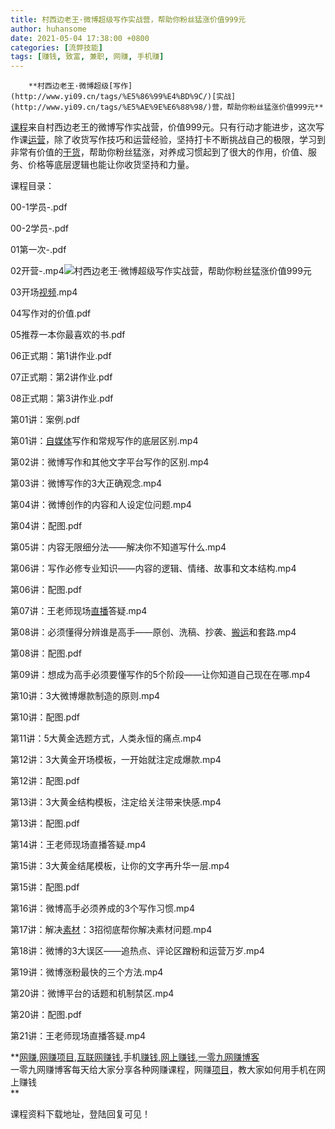 ```yaml
---
title: 村西边老王·微博超级写作实战营，帮助你粉丝猛涨价值999元
author: huhansome
date: 2021-05-04 17:38:00 +0800
categories: [流弊技能]
tags: [赚钱, 致富, 兼职, 网赚, 手机赚]
---
```



        **村西边老王·微博超级[写作](http://www.yi09.cn/tags/%E5%86%99%E4%BD%9C/)[实战](http://www.yi09.cn/tags/%E5%AE%9E%E6%88%98/)营，帮助你粉丝猛涨价值999元**

[课程](http://www.yi09.cn/tags/%E8%AF%BE%E7%A8%8B/)来自村西边老王的微博写作实战营，价值999元。只有行动才能进步，这次写作课[运营](http://www.yi09.cn/tags/%E8%BF%90%E8%90%A5/)，除了收货写作技巧和运营经验，坚持打卡不断挑战自己的极限，学习到非常有价值的[干货](http://www.yi09.cn/tags/ganhuo/)，帮助你粉丝猛涨，对养成习惯起到了很大的作用，价值、服务、价格等底层逻辑也能让你收货坚持和力量。

课程目录：

00-1学员-.pdf

00-2学员-.pdf

01第一次-.pdf

02开营-.mp4![村西边老王·微博超级写作实战营，帮助你粉丝猛涨价值999元](http://www.yi09.cn/zb_users/upload/2021/07/20210711230839162601611941085.jpeg)

03开场[视频](http://www.yi09.cn/tags/shipin/).mp4

04写作对的价值.pdf

05推荐一本你最喜欢的书.pdf

06正式期：第1讲作业.pdf

07正式期：第2讲作业.pdf

08正式期：第3讲作业.pdf

第01讲：案例.pdf

第01讲：[自媒体](http://www.yi09.cn/tags/%E8%87%AA%E5%AA%92%E4%BD%93/)写作和常规写作的底层区别.mp4

第02讲：微博写作和其他文字平台写作的区别.mp4

第03讲：微博写作的3大正确观念.mp4

第04讲：微博创作的内容和人设定位问题.mp4

第04讲：配图.pdf

第05讲：内容无限细分法——解决你不知道写什么.mp4

第06讲：写作必修专业知识——内容的逻辑、情绪、故事和文本结构.mp4

第06讲：配图.pdf

第07讲：王老师现场[直播](http://www.yi09.cn/tags/%E7%9B%B4%E6%92%AD/)答疑.mp4

第08讲：必须懂得分辨谁是高手——原创、洗稿、抄袭、[搬运](http://www.yi09.cn/tags/banyun/)和套路.mp4

第08讲：配图.pdf

第09讲：想成为高手必须要懂写作的5个阶段——让你知道自己现在在哪.mp4

第10讲：3大微博爆款制造的原则.mp4

第10讲：配图.pdf

第11讲：5大黄金选题方式，人类永恒的痛点.mp4

第12讲：3大黄金开场模板，一开始就注定成爆款.mp4

第12讲：配图.pdf

第13讲：3大黄金结构模板，注定给关注带来快感.mp4

第13讲：配图.pdf

第14讲：王老师现场直播答疑.mp4

第15讲：3大黄金结尾模板，让你的文字再升华一层.mp4

第15讲：配图.pdf

第16讲：微博高手必须养成的3个写作习惯.mp4

第17讲：解决[素材](http://www.yi09.cn/tags/%E7%B4%A0%E6%9D%90/)：3招彻底帮你解决素材问题.mp4

第18讲：微博的3大误区——追热点、评论区蹭粉和运营万岁.mp4

第19讲：微博涨粉最快的三个方法.mp4

第20讲：微博平台的话题和机制禁区.mp4

第20讲：配图.pdf

第21讲：王老师现场直播答疑.mp4

  

**[网赚](http://www.yi09.cn/tags/%E7%BD%91%E8%B5%9A/),[网赚项目](http://www.yi09.cn/tags/%E7%BD%91%E8%B5%9A%E9%A1%B9%E7%9B%AE/),[互联网赚钱](http://www.yi09.cn/tags/%E4%BA%92%E8%81%94%E7%BD%91%E8%B5%9A%E9%92%B1/),手机[赚钱](http://www.yi09.cn/tags/%E8%B5%9A%E9%92%B1/),[网上赚钱](http://www.yi09.cn/tags/%E7%BD%91%E4%B8%8A%E8%B5%9A%E9%92%B1/),[一零九网赚博客](http://www.yi09.cn/tags/%E4%B8%80%E9%9B%B6%E4%B9%9D%E7%BD%91%E8%B5%9A%E5%8D%9A%E5%AE%A2/)  
一零九网赚博客每天给大家分享各种网赚课程，网赚[项目](http://www.yi09.cn/tags/%E9%A1%B9%E7%9B%AE/)，教大家如何用手机在网上赚钱  
**  
  
  

课程资料下载地址，登陆回复可见！


